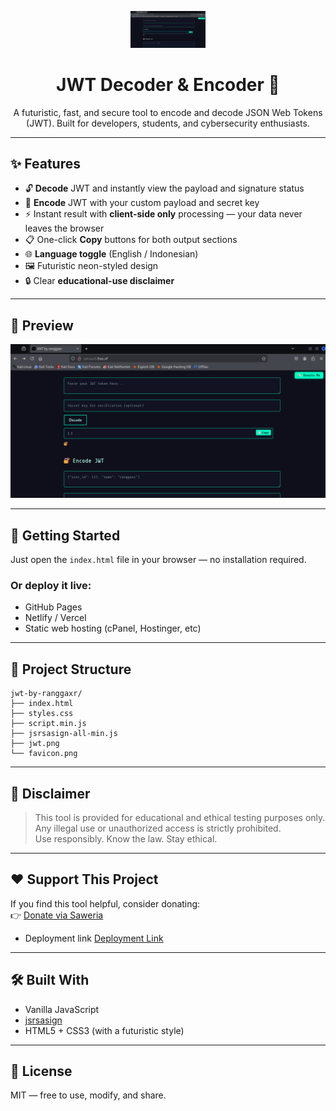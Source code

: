 <p align="center">
  <img src="jwt.png" width="120" alt="JWT Logo">
</p>

<h1 align="center">JWT Decoder & Encoder 🔐</h1>

<p align="center">
  A futuristic, fast, and secure tool to encode and decode JSON Web Tokens (JWT).  
  Built for developers, students, and cybersecurity enthusiasts.
</p>

---

## ✨ Features

- 🔓 **Decode** JWT and instantly view the payload and signature status
- 🔐 **Encode** JWT with your custom payload and secret key
- ⚡ Instant result with **client-side only** processing — your data never leaves the browser
- 📋 One-click **Copy** buttons for both output sections
- 🌐 **Language toggle** (English / Indonesian)
- 🖼️ Futuristic neon-styled design
- 🔒 Clear **educational-use disclaimer**

---

## 📸 Preview

![Preview](jwt.png)

---

## 🚀 Getting Started

Just open the `index.html` file in your browser — no installation required.

### Or deploy it live:

- GitHub Pages
- Netlify / Vercel
- Static web hosting (cPanel, Hostinger, etc)

---

## 📁 Project Structure

```
jwt-by-ranggaxr/
├── index.html
├── styles.css
├── script.min.js
├── jsrsasign-all-min.js
├── jwt.png
└── favicon.png
```

---

## 📜 Disclaimer

> This tool is provided for educational and ethical testing purposes only.  
> Any illegal use or unauthorized access is strictly prohibited.  
> Use responsibly. Know the law. Stay ethical.

---

## ❤️ Support This Project

If you find this tool helpful, consider donating:  
👉 [Donate via Saweria](https://saweria.co/ranggaxr)

- Deployment link
[Deployment Link ](http://jwtvault.free.nf/)

---

## 🛠 Built With

- Vanilla JavaScript
- [jsrsasign](https://github.com/kjur/jsrsasign)
- HTML5 + CSS3 (with a futuristic style)

---

## 🧠 License

MIT — free to use, modify, and share.
